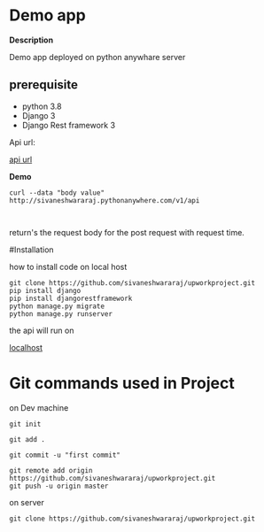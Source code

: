 # Demo app


<!-- Strong -->
__Description__

Demo app deployed on python anywhare server

## prerequisite
<!-- ul -->
* python 3.8
* Django 3
* Django Rest framework 3



Api url:
<!-- links -->
[api url ](http://sivaneshwararaj.pythonanywhere.com/v1/api)

__Demo__

<!-- code blocks -->
```
curl --data "body value" http://sivaneshwararaj.pythonanywhere.com/v1/api



```

return's the request body for the post request with request time.


<!-- inline code block -->



#Installation


how to install code on local host

<!-- code blocks -->
```
git clone https://github.com/sivaneshwararaj/upworkproject.git
pip install django
pip install djangorestframework
python manage.py migrate
python manage.py runserver

```
the api will run on 
<!-- links -->
[localhost](http://localhost:8000/v1/api)

<!-- code blocks-->


#  Git commands used in Project

on Dev machine 
```
git init 

git add .

git commit -u "first commit"

git remote add origin https://github.com/sivaneshwararaj/upworkproject.git
git push -u origin master
```
on server

```
git clone https://github.com/sivaneshwararaj/upworkproject.git
```




